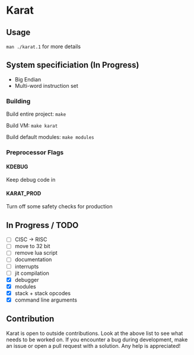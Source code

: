 # Karat

## Usage ##
`man ./karat.1` for more details

## System specificiation (In Progress) ##
- Big Endian
- Multi-word instruction set

### Building ###
Build entire project:
`make`

Build VM:
`make karat`

Build default modules:
`make modules`

### Preprocessor Flags ###
#### KDEBUG ####
Keep debug code in
#### KARAT\_PROD ####
Turn off some safety checks for production

## In Progress / TODO ##
- [ ] CISC -> RISC
- [ ] move to 32 bit
- [ ] remove lua script
- [ ] documentation
- [ ] interrupts
- [ ] jit compilation
- [x] debugger
- [x] modules
- [x] stack + stack opcodes
- [x] command line arguments

## Contribution ##
Karat is open to outside contributions. Look at the above list
to see what needs to be worked on. If you encounter a bug during
development, make an issue or open a pull request with a solution.
Any help is appreciated!
